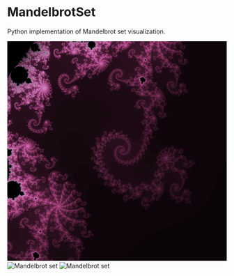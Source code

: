 # MandelbrotSet
Python implementation of Mandelbrot set visualization.

![Mandelbrot set](result.png "Zoomed in Mandelbrot set")
![Mandelbrot set](animation.gif "Zoomed in Mandelbrot set")
![Mandelbrot set](animation_2.gif "Mandelbrot set")